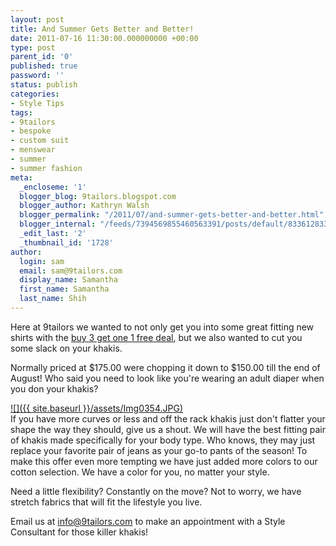```yaml
---
layout: post
title: And Summer Gets Better and Better!
date: 2011-07-16 11:30:00.000000000 +00:00
type: post
parent_id: '0'
published: true
password: ''
status: publish
categories:
- Style Tips
tags:
- 9tailors
- bespoke
- custom suit
- menswear
- summer
- summer fashion
meta:
  _encloseme: '1'
  blogger_blog: 9tailors.blogspot.com
  blogger_author: Kathryn Walsh
  blogger_permalink: "/2011/07/and-summer-gets-better-and-better.html"
  blogger_internal: "/feeds/7394569855460563391/posts/default/8336128331616544743"
  _edit_last: '2'
  _thumbnail_id: '1728'
author:
  login: sam
  email: sam@9tailors.com
  display_name: Samantha
  first_name: Samantha
  last_name: Shih
---
```

Here at 9tailors we wanted to not only get you into some great fitting new shirts with the [buy 3 get one 1 free deal](http://9tailors.blogspot.com/2011/07/and-back-by-popular-demand-buy-3-get-1.html), but we also wanted to cut you some slack on your khakis.

Normally priced at $175.00 were chopping it down to $150.00 till the end of August! Who said you need to look like you're wearing an adult diaper when you don your khakis?

[![]({{ site.baseurl }}/assets/Img0354.JPG)](http://3.bp.blogspot.com/-1QWyZJfkRd8/Th3zHVQapBI/AAAAAAAAAlc/WV_cmxZtrpo/s1600/Img0354.JPG)  
If you have more curves or less and off the rack khakis just don't flatter your shape the way they should, give us a shout. We will have the best fitting pair of khakis made specifically for your body type. Who knows, they may just replace your favorite pair of jeans as your go-to pants of the season! To make this offer even more tempting we have just added more colors to our cotton selection. We have a color for you, no matter your style.

Need a little flexibility? Constantly on the move? Not to worry, we have stretch fabrics that will fit the lifestyle you live.

Email us at info@9tailors.com to make an appointment with a Style Consultant for those killer khakis!